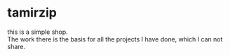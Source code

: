 ﻿
# tamirzip

this is a simple shop. </br>
The work there is the basis for all the projects I have done, which I can not share.
